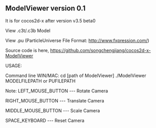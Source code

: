 ## ModelViewer version 0.1 ##
It is for cocos2d-x after version v3.5 beta0

View .c3t/.c3b Model

View .pu (ParticleUniverse File Format: http://www.fxpression.com/)

Source code is here,
https://github.com/songchengjiang/cocos2d-x-ModelViewer

USAGE:

Command line
WIN/MAC:
cd [path of ModelViewer]
./ModelViewer MODELFILEPATH or PUFILEPATH

Note: 
LEFT_MOUSE_BUTTON       --- Rotate Camera

RIGHT_MOUSE_BUTTON      --- Translate Camera

MIDDLE_MOUSE_BUTTON    --- Scale Camera

SPACE_KEYBOARD         ---  Reset Camera